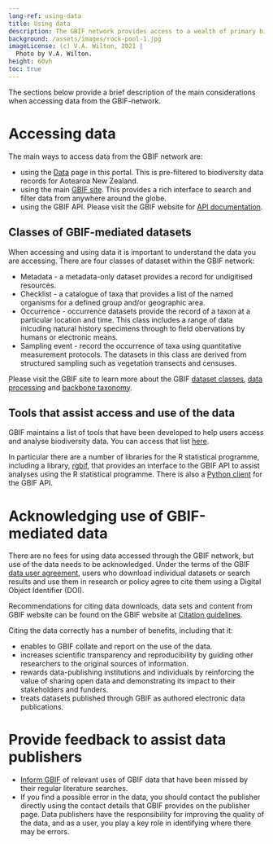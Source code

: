 ```yaml
---
lang-ref: using-data
title: Using data
description: The GBIF network provides access to a wealth of primary biodiversity data.  How do you access the data and, as a data user, contribute to the GBIF network?
background: /assets/images/rock-pool-1.jpg
imageLicense: (c) V.A. Wilton, 2021 |
  Photo by V.A. Wilton.
height: 60vh
toc: true
---
```

The sections below provide a brief description of the main considerations when accessing data from the GBIF-network.

# Accessing data
The main ways to access data from the GBIF network are:
* using the [Data](/Data) page in this portal.  This is pre-filtered to biodiversity data records for Aotearoa New Zealand.
* using the main [GBIF site](https://www.gbif.org/).  This provides a rich interface to search and filter data from anywhere around the globe.
* using the GBIF API.  Please visit the GBIF website for [API documentation](https://www.gbif.org/developer/summary).

## Classes of GBIF-mediated datasets
When accessing and using data it is important to understand the data you are accessing.  There are four classes of dataset within the GBIF network:
* Metadata - a metadata-only dataset provides a record for undigitised resources.
* Checklist - a catalogue of taxa that provides a list of the named organisms for a defined group and/or geographic area.
* Occurrence - occurrence datasets provide the record of a taxon at a particular location and time.  This class includes a range of data inlcuding natural history specimens through to field obervations by humans or electronic means.
* Sampling event - record the occurrence of taxa using quantitative measurement protocols.  The datasets in this class are derived from structured sampling such as vegetation transects and censuses.

Please visit the GBIF site to learn more about the GBIF [dataset classes](https://www.gbif.org/dataset-classes), [data processing](https://www.gbif.org/dataset/d7dddbf4-2cf0-4f39-9b2a-bb099caae36c) and [backbone taxonomy](https://www.gbif.org/dataset/d7dddbf4-2cf0-4f39-9b2a-bb099caae36c).

## Tools that assist access and use of the data

GBIF maintains a list of tools that have been developed to help users access and analyse biodiversity data. You can access that list [here](https://www.gbif.org/resource/search?contentType=tool).

In particular there are a number of libraries for the R statistical programme, including a library, [rgbif](https://www.gbif.org/tool/81747/rgbif), that provides an interface to the GBIF API  to assist analyses using the R statistical programme.  There is also a [Python client](https://www.gbif.org/tool/OlyoYyRbKCSCkMKIi4oIT/pygbif-gbif-python-client) for the GBIF API.

# Acknowledging use of GBIF-mediated data

There are no fees for using data accessed through the GBIF network, but use of the data needs to be acknowledged.  Under the terms of the GBIF [data user agreement](https://www.gbif.org/terms/data-user), users who download individual datasets or search results and use them in research or policy agree to cite them using a Digital Object Identifier (DOI).

Recommendations for citing data downloads, data sets and content from GBIF website can be found on the GBIF website at [Citation guidelines](https://www.gbif.org/citation-guidelines).

Citing the data correctly has a number of benefits, including that it:
* enables to GBIF collate and report on the use of the data.  
* increases scientific transparency and reproducibility by guiding other researchers to the original sources of information.
* rewards data-publishing institutions and individuals by reinforcing the value of sharing open data and demonstrating its impact to their stakeholders and funders.
* treats datasets published through GBIF as authored electronic data publications.

# Provide feedback to assist data publishers

* [Inform GBIF](mailto:communication@gbif.org) of relevant uses of GBIF data that have been missed by their regular literature searches.
* If you find a possible error in the data, you should contact the publisher directly using the contact details that GBIF provides on the publisher page. Data publishers have the responsibility for improving the quality of the data, and as a user, you play a key role in identifying where there  may be errors. 


